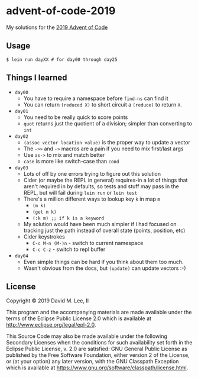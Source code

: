 # advent-of-code-2019

My solutions for the [2019 Advent of Code](https://adventofcode.com/2019)

## Usage

    $ lein run dayXX # for day00 through day25

## Things I learned

 - `day00`
   - You have to require a namespace before `find-ns` can find it
   - You can return `(reduced X)` to short circuit a `(reduce)` to return
     `X`.
 - `day01`
   - You need to be really quick to score points
   - `quot` returns just the quotient of a division; simpler than converting
     to `int`
 - `day02`
   - `(assoc vector location value)` is the proper way to update a vector
   - The `->>` and `->` macros are a pain if you need to mix first/last args
   - Use `as->` to mix and match better
   - `case` is more like switch-case than `cond`
 - `day03`
   - Lots of off by one errors trying to figure out this solution
   - Cider (or maybe the REPL in general) requires-in a lot of things that aren't
     required in by defaults, so tests and stuff may pass in the REPL, but will fail
     during `lein run` or `lein test`
   - There's a million different ways to lookup key `k` in map `m`
     - `(m k)`
     - `(get m k)`
     - `(:k m) ;; if k is a keyword`
   - My solution would have been much simpler if I had focused on tracking just the path
     instead of overall state (points, position, etc)
   - Cider keystrokes
     - `C-c M-n (M-)n` - switch to current namespace
     - `C-c C-z` - switch to repl buffer
 - `day04`
   - Even simple things can be hard if you think about them too much.
   - Wasn't obvious from the docs, but `(update)` can update vectors :-)

## License

Copyright © 2019 David M. Lee, II

This program and the accompanying materials are made available under the
terms of the Eclipse Public License 2.0 which is available at
http://www.eclipse.org/legal/epl-2.0.

This Source Code may also be made available under the following Secondary
Licenses when the conditions for such availability set forth in the Eclipse
Public License, v. 2.0 are satisfied: GNU General Public License as published by
the Free Software Foundation, either version 2 of the License, or (at your
option) any later version, with the GNU Classpath Exception which is available
at https://www.gnu.org/software/classpath/license.html.
